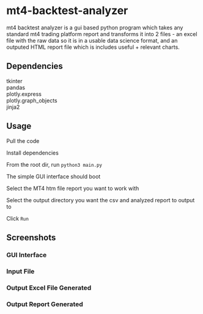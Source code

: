 # mt4-backtest-analyzer


mt4 backtest analyzer is a gui based python program which takes any standard mt4 trading platform report and transforms it into 2 files - an excel file with the raw data so it is in a usable data science format, and an outputed HTML report file which is includes useful + relevant charts.

## Dependencies

tkinter   
pandas   
plotly.express   
plotly.graph_objects   
jinja2   

## Usage

Pull the code   
   
Install dependencies   

From the root dir, run `python3 main.py`   

The simple GUI interface should boot   

Select the MT4 htm file report you want to work with   

Select the output directory you want the csv and analyzed report to output to   

Click `Run`   

## Screenshots

### GUI Interface

### Input File

### Output Excel File Generated

### Output Report Generated
